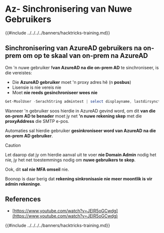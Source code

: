 # Az- Sinchronisering van Nuwe Gebruikers

{{#include ../../../../banners/hacktricks-training.md}}

## Sinchronisering van AzureAD gebruikers na on-prem om op te skaal van on-prem na AzureAD

Om 'n nuwe gebruiker f**van AzureAD na die on-prem AD** te sinchroniseer, is die vereistes:

- Die **AzureAD gebruiker** moet 'n proxy adres hê (n **posbus**)
- Lisensie is nie vereis nie
- Moet **nie reeds gesinchroniseer wees nie**
```powershell
Get-MsolUser -SerachString admintest | select displayname, lastdirsynctime, proxyaddresses, lastpasswordchangetimestamp | fl
```
Wanneer 'n gebruiker soos hierdie in AzureAD gevind word, om dit **van die on-prem AD te benader** moet jy net **'n nuwe rekening skep** met die **proxyAddress** die SMTP e-pos.

Automaties sal hierdie gebruiker **gesinkroniseer word van AzureAD na die on-prem AD gebruiker**.

> [!CAUTION]
> Let daarop dat jy om hierdie aanval uit te voer **nie Domain Admin** nodig het nie, jy het net toestemmings nodig om **nuwe gebruikers te skep**.
>
> Ook, dit **sal nie MFA omseil** nie.
>
> Boonop is daar berig dat **rekening sinkronisasie nie meer moontlik is vir admin rekeninge**.

## References

- [https://www.youtube.com/watch?v=JEIR5oGCwdg](https://www.youtube.com/watch?v=JEIR5oGCwdg)

{{#include ../../../../banners/hacktricks-training.md}}
